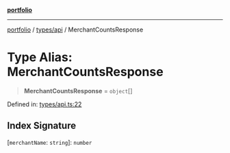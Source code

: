 [**portfolio**](../../../README.md)

***

[portfolio](../../../modules.md) / [types/api](../README.md) / MerchantCountsResponse

# Type Alias: MerchantCountsResponse

> **MerchantCountsResponse** = `object`[]

Defined in: [types/api.ts:22](https://github.com/tnorlund/Portfolio/blob/902f459effab4b5764459083fda3644fa8c06fc8/portfolio/types/api.ts#L22)

## Index Signature

\[`merchantName`: `string`\]: `number`
